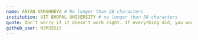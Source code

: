 ```yaml
---
name: ARYAN VARSHNEYA # No longer than 28 characters
institution: VIT BHOPAL UNIVERSITY # no longer than 58 characters
quote: Don’t worry if it doesn’t work right. If everything did, you would be out of a job. # no longer than 100 characters, avoid using quotes(") to guarantee the format remains the same.
github_user: N3M355i5
---
```

